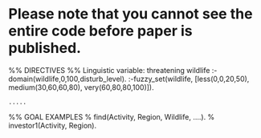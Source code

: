 # Please note that you cannot see the entire code before paper is published.

%% DIRECTIVES
%% Linguistic variable: threatening wildlife
:-domain(wildlife,0,100,disturb_level).
:-fuzzy_set(wildlife, [less(0,0,20,50),
  medium(30,60,60,80), very(60,80,80,100)]).
                     

    
    .....
    
  
 %% GOAL EXAMPLES
% find(Activity, Region, Wildlife, ....).
% investor1(Activity, Region).


